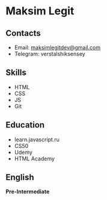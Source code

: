 # Maksim Legit
## Contacts
* Email: maksimlegitdev@gmail.com
* Telegram: verstalshiksensey
## Skills
* HTML
* CSS
* JS
* Git
## Education
* learn.javascript.ru
* CS50
* Udemy
* HTML Academy
## English
**Pre-Intermediate**
